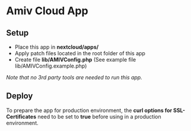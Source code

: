 # Amiv Cloud App

## Setup

* Place this app in **nextcloud/apps/**
* Apply patch files located in the root folder of this app
* Create file **lib/AMIVConfig.php** (See example file lib/AMIVConfig.example.php)

*Note that no 3rd party tools are needed to run this app.*

## Deploy

To prepare the app for production environment, the **curl options for SSL-Certificates** need to be set to **true** before using in a production environment.